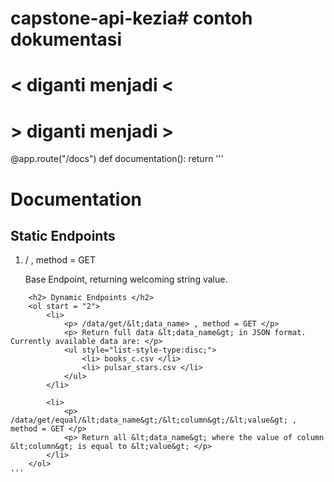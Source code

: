 # capstone-api-kezia# contoh dokumentasi
# < diganti menjadi &lt;
# > diganti menjadi &gt;
@app.route("/docs")
def documentation():
    return '''
        <h1> Documentation </h1>
        <h2> Static Endpoints </h2>
        <ol>
            <li>
                <p> / , method = GET </p>
                <p> Base Endpoint, returning welcoming string value. </p>
            </li>
        </ol>
         
        <h2> Dynamic Endpoints </h2>
        <ol start = "2">
            <li>
                <p> /data/get/&lt;data_name> , method = GET </p>
                <p> Return full data &lt;data_name&gt; in JSON format. Currently available data are: </p>
                <ul style="list-style-type:disc;">
                    <li> books_c.csv </li>
                    <li> pulsar_stars.csv </li>
                </ul>
            </li>
 
            <li>
                <p> /data/get/equal/&lt;data_name&gt;/&lt;column&gt;/&lt;value&gt; , method = GET </p>
                <p> Return all &lt;data_name&gt; where the value of column &lt;column&gt; is equal to &lt;value&gt; </p>
            </li>
        </ol>
    '''